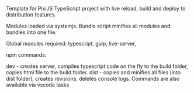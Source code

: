 
Template for PixiJS TypeScript project with live reload, build and deploy to distribution features.

Modules loaded via systemjs. Bundle script minifies all modules and bundles into one file.


Global modules required:
typescript, 
gulp, 
live-server, 


npm commands:

dev - creates server, compiles typescript code on the fly to the build folder, copies html file to the build folder.
dist - copies and minifies all files (into dist folder), creates revisions, deletes console logs.
Commands are also available via vscode tasks
